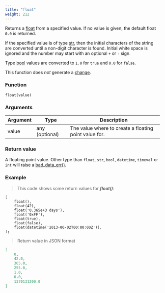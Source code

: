 ```yaml
---
title: "float"
weight: 212
---
```


Returns a [float](../../data-types/float) from a specified value.
If no value is given, the default float `0.0` is returned.

If the specified value is of type [str](../../data-types/str), then the initial characters
of the string are converted until a non-digit character is found.
Initial white space is ignored and the number may start with an optional `+` or `-` sign.

Type [bool](../../data-types/bool) values are converted to `1.0` for `true` and `0.0` for `false`.

This function does *not* generate a [change](../../overview/changes).

### Function

`float(value)`

### Arguments

Argument | Type | Description
-------- | ---- | -----------
value | any (optional) | The value where to create a floating point value for.

### Return value

A floating point value. Other type than `float`, `str`, `bool`, `datetime`, `timeval` or `int`
will raise a [bad_data_err()](../../errors/bad_data_err).

### Example

> This code shows some return values for ***float()***:

```thingsdb,json_response
[
    float(),
    float(42),
    float('0.365e+3 days'),
    float('0xFF'),
    float(true),
    float(false),
    float(datetime('2013-06-02T00:00:00Z')),
];
```

> Return value in JSON format

```json
[
    0,
    42.0,
    365.0,
    255.0,
    1.0,
    0.0,
    1370131200.0
]
```
